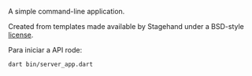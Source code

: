 A simple command-line application.

Created from templates made available by Stagehand under a BSD-style
[license](https://github.com/dart-lang/stagehand/blob/master/LICENSE).

Para iniciar a API rode:
```bash
dart bin/server_app.dart
```